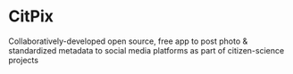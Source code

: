 # CitPix
Collaboratively-developed open source, free app to post photo &amp; standardized metadata to social media platforms as part of citizen-science projects
